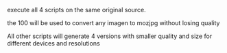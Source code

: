 execute all 4 scripts on the same original source. 

the 100 will be used to convert any imagen to mozjpg without losing quality

All other scripts will generate 4 versions with smaller quality and size for different devices and resolutions

